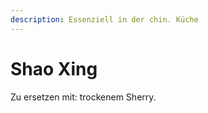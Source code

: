 ```yaml
---
description: Essenziell in der chin. Küche
---
```


# Shao Xing

Zu ersetzen mit: trockenem Sherry.

